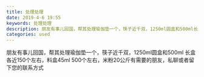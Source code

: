 ```yaml
---
title: 处理处理
date: 2019-4-6 19:55
keywords: 处理处理
description: 朋友有事儿回国，帮其处理瑜伽垫一个，筷子近千双，1250ml圆盒和500ml长盒各近150个左右，料盒45ml500个左右，米粉20公斤有需要的朋友，私聊或者留下您的联系方式
categories: used
---
```

<td class="t_f" id="postmessage_3415434">

朋友有事儿回国，帮其处理瑜伽垫一个，筷子近千双，1250ml圆盒和500ml 长盒各近150个左右，料盒45ml 500个左右，米粉20公斤有需要的朋友，私聊或者留下您的联系方式<br/>
<img alt="" border="0" class="zoom" data-cf-modified-77d1b7d7f7c936c92536db5d-="" file="http://www.flw.ph/data/appbyme/upload/image/201904/06/C5kO73r65zdz.jpg" id="aimg_gbrgq" lazyloadthumb="1" onclick="" onmouseover="" src="http://www.flw.ph/data/appbyme/upload/image/201904/06/C5kO73r65zdz.jpg"/><br/>
<br/>
<img alt="" border="0" class="zoom" data-cf-modified-77d1b7d7f7c936c92536db5d-="" file="http://www.flw.ph/data/appbyme/upload/image/201904/06/2egWTCO9hmpZ.jpg" id="aimg_fRygw" lazyloadthumb="1" onclick="" onmouseover="" src="http://www.flw.ph/data/appbyme/upload/image/201904/06/2egWTCO9hmpZ.jpg"/><br/>
<br/>
<img alt="" border="0" class="zoom" data-cf-modified-77d1b7d7f7c936c92536db5d-="" file="http://www.flw.ph/data/appbyme/upload/image/201904/06/QtSCGj3HCYrT.jpg" id="aimg_n9V5C" lazyloadthumb="1" onclick="" onmouseover="" src="http://www.flw.ph/data/appbyme/upload/image/201904/06/QtSCGj3HCYrT.jpg"/><br/>
<br/>
<img alt="" border="0" class="zoom" data-cf-modified-77d1b7d7f7c936c92536db5d-="" file="http://www.flw.ph/data/appbyme/upload/image/201904/06/QZonWfUNHm3y.jpg" id="aimg_a2jI6" lazyloadthumb="1" onclick="" onmouseover="" src="http://www.flw.ph/data/appbyme/upload/image/201904/06/QZonWfUNHm3y.jpg"/><br/>
<br/>
</td>
